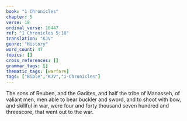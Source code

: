 ```yaml
---
book: "1 Chronicles"
chapter: 5
verse: 18
ordinal_verse: 10447
ref: "1 Chronicles 5:18"
translation: "KJV"
genre: "History"
word_count: 47
topics: []
cross_references: []
grammar_tags: []
thematic_tags: [warfare]
tags: ["Bible","KJV","1-Chronicles"]
---
```

The sons of Reuben, and the Gadites, and half the tribe of Manasseh, of valiant men, men able to bear buckler and sword, and to shoot with bow, and skillful in war, were four and forty thousand seven hundred and threescore, that went out to the war.
